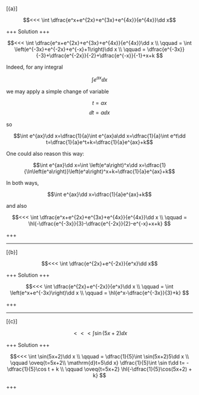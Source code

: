 [{a}]

$$<<< \int \dfrac{e^x+e^{2x}+e^{3x}+e^{4x}}{e^{4x}}\dd x$$

+++
Solution
+++

$$<<< 
\int \dfrac{e^x+e^{2x}+e^{3x}+e^{4x}}{e^{4x}}\dd x \\
\qquad = \int \left(e^{-3x}+e^{-2x}+e^{-x}+1\right)\dd x \\
\qquad = \dfrac{e^{-3x}}{-3}+\dfrac{e^{-2x}}{-2}+\dfrac{e^{-x}}{-1}+x+k
$$

Indeed, for any integral

$$\int e^{ax}\dd x$$

we may apply a simple change of variable

$$t=ax$$
$$\dd t=a\dd x$$

so

$$\int e^{ax}\dd x=\dfrac{1}{a}\int e^{ax}a\dd x=\dfrac{1}{a}\int e^t\dd t=\dfrac{1}{a}e^t+k=\dfrac{1}{a}e^{ax}+k$$

One could also reason this way:

$$\int e^{ax}\dd x=\int \left(e^a\right)^x\dd x=\dfrac{1}{\ln\left(e^a\right)}\left(e^a\right)^x+k=\dfrac{1}{a}e^{ax}+k$$

In both ways, 

$$\int e^{ax}\dd x=\dfrac{1}{a}e^{ax}+k$$

and also

$$<<< 
\int \dfrac{e^x+e^{2x}+e^{3x}+e^{4x}}{e^{4x}}\dd x \\
\qquad = \hl{-\dfrac{e^{-3x}}{3}-\dfrac{e^{-2x}}{2}-e^{-x}+x+k}
$$

+++

---
[{b}]

$$<<< \int \dfrac{e^{2x}+e^{-2x}}{e^x}\dd x$$

+++
Solution
+++

$$<<< 
\int \dfrac{e^{2x}+e^{-2x}}{e^x}\dd x \\
\qquad = \int \left(e^x+e^{-3x}\right)\dd x \\
\qquad = \hl{e^x-\dfrac{e^{-3x}}{3}+k}
$$

+++

---
[{c}]

$$<<< \int \sin(5x+2)\dd x$$

+++
Solution
+++

$$<<< 
\int \sin(5x+2)\dd x \\
\qquad = \dfrac{1}{5}\int \sin(5x+2)5\dd x \\
\qquad \oveq{t=5x+2\\ \mathrm{d}t=5\dd x}
\dfrac{1}{5}\int \sin t\dd t=
-\dfrac{1}{5}\cos t + k \\
\qquad \oveq{t=5x+2}
\hl{-\dfrac{1}{5}\cos(5x+2) + k}
$$

+++